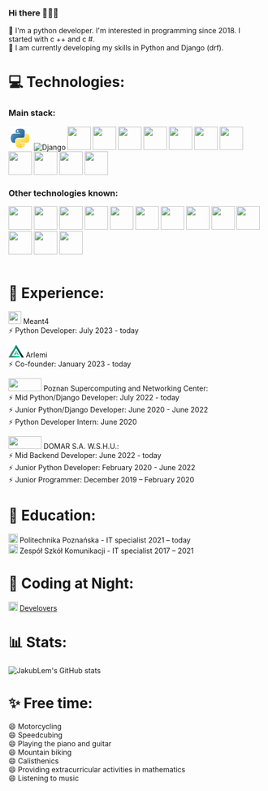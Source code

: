 ### Hi there 👋👋👋

🔭 I'm a python developer. I'm interested in programming since 2018. I started with c ++ and c #.  
🌱 I am currently developing my skills in Python and Django (drf).


# 💻 Technologies:  

<div>
<h3>Main stack:</h3>
<img src="https://github.com/devicons/devicon/blob/master/icons/python/python-original.svg" title="Python" alt="Python" width="46" height="46"/>
<img src="https://www.svgrepo.com/show/305963/django.svg" title="Django" alt="Django" width="46" height="46"/>
<img src="https://cdn.jsdelivr.net/gh/devicons/devicon/icons/docker/docker-original.svg" title="" alt="" width="46" height="46"/>
<img src="https://cdn.jsdelivr.net/gh/devicons/devicon/icons/postgresql/postgresql-original.svg" title="" alt="" width="46" height="46"/>
<img src="https://cdn.jsdelivr.net/gh/devicons/devicon/icons/mysql/mysql-original.svg" title="" alt="" width="46" height="46"/>
<img src="https://cdn.jsdelivr.net/gh/devicons/devicon/icons/git/git-original.svg" title="" alt="" width="46" height="46"/>
<img src="https://cdn.jsdelivr.net/gh/devicons/devicon/icons/jenkins/jenkins-original.svg" title="" alt="" width="46" height="46"/>
<img src="https://cdn.jsdelivr.net/gh/devicons/devicon/icons/bitbucket/bitbucket-original.svg" title="" alt="" width="46" height="46"/>
<img src="https://cdn.jsdelivr.net/gh/devicons/devicon/icons/confluence/confluence-original.svg" title="" alt="" width="46" height="46"/>
<img src="https://cdn.jsdelivr.net/gh/devicons/devicon/icons/jira/jira-original.svg" title="" alt="" width="46" height="46"/>
<img src="https://cdn.jsdelivr.net/gh/devicons/devicon/icons/linux/linux-original.svg" title="" alt="" width="46" height="46"/>
<img src="https://cdn.jsdelivr.net/gh/devicons/devicon/icons/apple/apple-original.svg" title="" alt="" width="46" height="46"/>
<img src="https://cdn.jsdelivr.net/gh/devicons/devicon/icons/vscode/vscode-original.svg" title="" alt="" width="46" height="46"/>
</div>
<div>
<h3>Other technologies known:</h3>


<img src="https://cdn.jsdelivr.net/gh/devicons/devicon/icons/c/c-original.svg" title="" alt="" width="46" height="46"/>
<img src="https://cdn.jsdelivr.net/gh/devicons/devicon/icons/csharp/csharp-original.svg" title="" alt="" width="46" height="46"/>
<img src="https://cdn.jsdelivr.net/gh/devicons/devicon/icons/cplusplus/cplusplus-original.svg" title="" alt="" width="46" height="46"/>
<img src="https://cdn.jsdelivr.net/gh/devicons/devicon/icons/qt/qt-original.svg" title="" alt="" width="46" height="46"/>
<img src="https://cdn.jsdelivr.net/gh/devicons/devicon/icons/cmake/cmake-original.svg" title="" alt="" width="46" height="46"/>
<img src="https://cdn.jsdelivr.net/gh/devicons/devicon/icons/html5/html5-original.svg" title="" alt="" width="46" height="46"/>
<img src="https://cdn.jsdelivr.net/gh/devicons/devicon/icons/css3/css3-original.svg" title="" alt="" width="46" height="46"/>
<img src="https://cdn.jsdelivr.net/gh/devicons/devicon/icons/javascript/javascript-original.svg" title="" alt="" width="46" height="46"/>
<img src="https://cdn.jsdelivr.net/gh/devicons/devicon/icons/kotlin/kotlin-original.svg" title="" alt="" width="46" height="46"/>
<img src="https://cdn.jsdelivr.net/gh/devicons/devicon/icons/php/php-original.svg" title="" alt="" width="46" height="46"/>
<img src="https://cdn.jsdelivr.net/gh/devicons/devicon/icons/oracle/oracle-original.svg" title="" alt="" width="46" height="46"/>
<img src="https://cdn.jsdelivr.net/gh/devicons/devicon/icons/digitalocean/digitalocean-original.svg" title="" alt="" width="46" height="46"/>
<img src="https://cdn.jsdelivr.net/gh/devicons/devicon/icons/heroku/heroku-plain.svg" title="" alt="" width="46" height="46"/>
</div><br>

</div>


# 👔 Experience:

<img src="https://img.shgstatic.com/clutch-static-prod/image/scale/50x50/s3fs-public/logos/17045aa7f2950d75c23d1805ebf34986.svg" width="25" height="25"/> Meant4<br>
⚡ Python Developer: July 2023 - today

<img src="https://raw.githubusercontent.com/JakubLem/JakubLem/refs/heads/main/Arlemi_sygnet_svg.png" width="30" height="25"/> Arlemi<br>
⚡ Co-founder: January 2023 - today

<img src="https://www.natak.pl/images/SpotkaniaNaTak/logo_partner%C3%B3w_spotkania_na_tak/pcss_logo.png" width="65" height="25"/>   Poznan Supercomputing and Networking Center:<br>
⚡ Mid Python/Django Developer: July 2022 - today  
⚡ Junior Python/Django Developer: June 2020 - June 2022  
⚡ Python Developer Intern: June 2020  

<img src="https://domar.com.pl/wp-content/uploads/2020/02/LOGO_DOMAR.png" width="65" height="25"/>   DOMAR S.A. W.S.H.U.:<br>
⚡ Mid Backend Developer: June 2022 - today  
⚡ Junior Python Developer: February 2020 - June 2022  
⚡ Junior Programmer: December 2019 – February 2020  


# 🏫 Education:

<img src="https://encrypted-tbn0.gstatic.com/images?q=tbn:ANd9GcSym9gXqJ6QO1jqgohu3SqvIkclQLwayqtavjx0G7cXLw&s" width="18" height="18"/> Politechnika Poznańska - IT specialist 2021 – today  <br>
<img src="https://www.zsk.poznan.pl/wp-content/uploads/2019/05/m_logo.png" width="18" height="18"/> Zespół Szkół Komunikacji - IT specialist 2017 – 2021  




# 🌃 Coding at Night:

<img src="https://avatars.githubusercontent.com/u/117314311?s=400&u=49d783d6dbe9ce7b8948ff6d9fc6ab3a8f6938b0&v=4" width="18" height="18"/>  [Develovers](https://github.com/Deve-Lovers)


# 📊 Stats:

![JakubLem's GitHub stats](https://github-readme-stats.vercel.app/api?username=JakubLem&count_private=true&theme=tokyonight)  


# ✨ Free time:

😄  Motorcycling  
😄  Speedcubing  
😄  Playing the piano and guitar  
😄  Mountain biking  
😄  Calisthenics  
😄  Providing extracurricular activities in mathematics  
😄  Listening to music  



<!--
**JakubLem/JakubLem** is a ✨ _special_ ✨ repository because its `README.md` (this file) appears on your GitHub profile.

Here are some ideas to get you started:

- 🔭 I’m currently working on ...
- 🌱 I’m currently learning ...
- 👯 I’m looking to collaborate on ...
- 🤔 I’m looking for help with ...
- 💬 Ask me about ...
- 📫 How to reach me: ...
- 😄 Pronouns: ...
- ⚡ Fun fact: ...
-->
